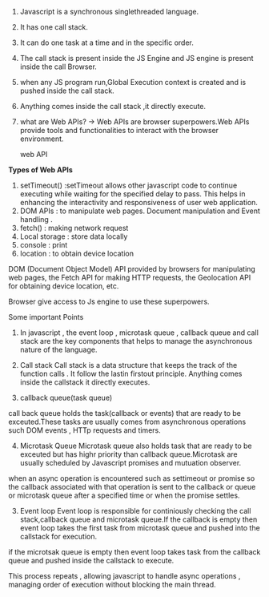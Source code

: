 1) Javascript is a synchronous singlethreaded language.
2) It has one call stack.
3) It can do one task at a time and in the specific order.

4) The call stack is present inside the JS Engine and JS engine is present inside the call Browser.

5) when any JS program run,Global Execution context is created and is pushed inside the call stack.
6) Anything comes inside the call stack ,it directly execute.

7) what are Web APIs?
-> Web APIs are browser superpowers.Web APIs provide tools and functionalities to interact with the browser environment.
   
   web API 

**Types of Web APIs**

1) setTimeout() :setTimeout allows other javascript code to continue executing while       waiting for the specified delay to pass. This helps in enhancing the interactivity and responsiveness of user web application. 
2) DOM APIs  : to manipulate web pages.
   Document manipulation and Event handling .
3) fetch()   : making network request
4) Local storage : store data locally
5) console : print 
6) location : to obtain device location

DOM (Document Object Model) API provided by browsers for manipulating web pages, the Fetch API for making HTTP requests, the Geolocation API for obtaining device location, etc.

Browser give access to Js engine to use these superpowers.

Some important Points

1) In javascript , the event loop , microtask queue , callback queue and call stack are the key components that helps to manage the asynchronous nature of the language.

2) Call stack
Call stack is a data structure that keeps the track of the function calls .
It follow the lastin firstout principle.
Anything comes inside the callstack it directly executes.

3) callback queue(task queue)

call back queue holds the task(callback or events) that are ready to be exceuted.These tasks are usually comes from asynchronous operations such DOM events , HTTp requests and timers.

4) Microtask Queue
Microtask queue also holds task that are ready to be exceuted but has highr priority than callback queue.Microtask are usually scheduled by Javascript promises and mutuation observer.

when an async operation is encountered such as settimeout or promise so the callback associated with that operation is sent to the callback or queue or microtask queue after a specified time or when the promise settles.

3) Event loop
Event loop is responsible for continiously checking the call stack,callback queue and microtask queue.If the callback is empty then event loop takes the first task from microtask queue and pushed into the callstack for execution.

if the microtsak queue is empty then event loop takes task from the callback queue and pushed inside the callstack to execute.

This process repeats , allowing javascript to handle async operations , managing order of execution without blocking the main thread.



